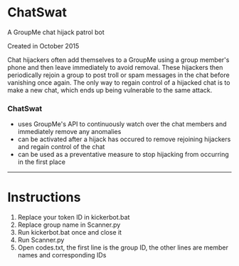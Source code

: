 # ChatSwat
A GroupMe chat hijack patrol bot

Created in October 2015

Chat hijackers often add themselves to a GroupMe using a group member's phone and then leave immediately to avoid removal. These hijackers then periodically rejoin a group to post troll or spam messages in the chat before vanishing once again. The only way to regain control of a hijacked chat is to make a new chat, which ends up being vulnerable to the same attack.

### ChatSwat 
* uses GroupMe's API to continuously watch over the chat members and immediately remove any anomalies
* can be activated after a hijack has occured to remove rejoining hijackers and regain control of the chat
* can be used as a preventative measure to stop hijacking from occurring in the first place
------
# Instructions
1. Replace your token ID in kickerbot.bat
2. Replace group name in Scanner.py
3. Run kickerbot.bat once and close it
4. Run Scanner.py
5. Open codes.txt, the first line is the group ID, the other lines are member names and corresponding IDs
